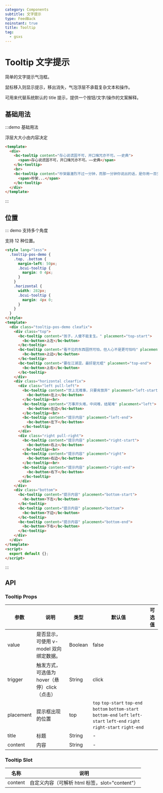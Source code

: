 ```yaml
---
category: Components
subtitle: 文字提示
type: FeedBack
noinstant: true
title: Tooltip
tag:
  - gsxs
---
```


# Tooltip 文字提示

简单的文字提示气泡框。

鼠标移入则显示提示，移出消失，气泡浮层不承载复杂文本和操作。

可用来代替系统默认的 title 提示，提供一个按钮/文字/操作的文案解释。

## 基础用法

:::demo 基础用法

浮层大大小由内容决定

```html
<template>
  <div>
    <bc-tooltip content="存心说谎固不可，开口赌咒亦不可。——史典">
      <span>存心说谎固不可，开口赌咒亦不可。——史典</span>
    </bc-tooltip>
    <br>
    <bc-tooltip content="吵架最激烈不过一分钟，而那一分钟你说出的话，是你用一百分钟都弥补不回来的。唉，真的是这样…">
      <span>吵架...</span>
    </bc-tooltip>
  </div>
</template>
```

:::

## 位置

::: demo 支持多个角度

支持 12 种位置。

```html
<style lang="less">
  .tooltip-pos-demo {
    .top, .bottom {
      margin-left: 50px;
      .bcui-tooltip {
        margin: 0 4px;
      }
    }
    .horizontal {
      width: 282px;
      .bcui-tooltip {
        margin: 4px 0;
      }
    }
  }
</style>
<template>
  <div class="tooltip-pos-demo cleafix">
    <div class="top">
      <bc-tooltip content="孩子，人傻不能复生。" placement="top-start">
        <bc-button>上左</bc-button>
      </bc-tooltip>
      <bc-tooltip content="看不见的东西固然可怕，但人心不是更可怕吗" placement="top">
        <bc-button>上边</bc-button>
      </bc-tooltip>
      <bc-tooltip content="要在江湖混，最好是光棍" placement="top-end">
        <bc-button>上右</bc-button>
      </bc-tooltip>
    </div>
    <div class="horizontal clearfix">
      <div class="left pull-left">
        <bc-tooltip content="世上无难事，只要肯放弃" placement="left-start">
          <bc-button>左上</bc-button>
        </bc-tooltip><br>
        <bc-tooltip content="万事开头难，中间难，结尾难" placement="left">
          <bc-button>左边</bc-button>
        </bc-tooltip><br>
        <bc-tooltip content="提示内容" placement="left-end">
          <bc-button>左下</bc-button>
        </bc-tooltip>
      </div>
      <div class="right pull-right">
        <bc-tooltip content="提示内容" placement="right-start">
          <bc-button>右上</bc-button>
        </bc-tooltip><br>
        <bc-tooltip content="提示内容" placement="right">
          <bc-button>右边</bc-button>
        </bc-tooltip><br>
        <bc-tooltip content="提示内容" placement="right-end">
          <bc-button>右下</bc-button>
        </bc-tooltip>
      </div>
    </div>
    <div class="bottom">
      <bc-tooltip content="提示内容" placement="bottom-start">
        <bc-button>下左</bc-button>
      </bc-tooltip>
      <bc-tooltip content="提示内容" placement="bottom">
        <bc-button>下边</bc-button>
      </bc-tooltip>
      <bc-tooltip content="提示内容" placement="bottom-end">
        <bc-button>下右</bc-button>
      </bc-tooltip>
    </div>
  </div>
</template>
<script>
  export default {};
</script>
```

:::


## API

### Tooltip Props

| 参数      | 说明                                          | 类型    | 默认值                                                                                                                            | 可选值 |
| --------- | --------------------------------------------- | ------- | --------------------------------------------------------------------------------------------------------------------------------- | ------ |
| value     | 是否显示，可使用 v-model 双向绑定数据。       | Boolean | false                                                                                                                             |
| trigger   | 触发方式，可选值为 hover（悬停）click（点击） | String  | click                                                                                                                             |
| placement | 提示框出现的位置                              | top     | `top` `top-start` `top-end` `bottom` `bottom-start` `bottom-end` `left` `left-start` `left-end` `right` `right-start` `right-end` |
| title     | 标题                                          | String  | -                                                                                                                                 |
| content   | 内容                                          | String  | -                                                                                                                                 |

### Tooltip Slot

| 名称    | 说明                                           |
| ------- | ---------------------------------------------- |
| content | 自定义内容（可解析 html 标签，slot="content"） |
